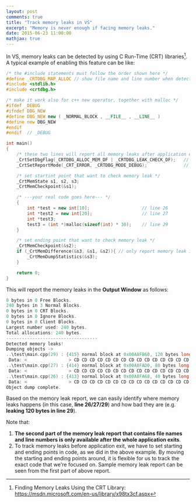 ```yaml
---
layout: post
comments: true
title: "Track memory leaks in VS"
excerpt: "Memory is never enough if facing memory leaks."
date: 2015-06-23 11:00:00
mathjax: true
---
```


In VS, memory leaks can be detected by using C Run-Time (CRT) libraries[^1]. A typical example of enabling this feature can be like:

```cpp
/* the #include statements must follow the order shown here */
#define _CRTDBG_MAP_ALLOC // show file name and line number when detecting leaked memory
#include <stdlib.h>
#include <crtdbg.h>

/* make it work also for c++ new operator, together with malloc */
#ifdef _DEBUG
#ifndef DBG_NEW
#define DBG_NEW new ( _NORMAL_BLOCK , __FILE__ , __LINE__ )
#define new DBG_NEW
#endif
#endif  // _DEBUG

int main()
{
	/* these two lines will report all memory leaks after application exits */
	_CrtSetDbgFlag(_CRTDBG_ALLOC_MEM_DF | _CRTDBG_LEAK_CHECK_DF);	// turn on leak checking flag
	_CrtSetReportMode(_CRT_ERROR, _CRTDBG_MODE_DEBUG);				// set report to the Output window

	/* set startint point that want to check memory leak */
	_CrtMemState s1, s2, s3;
	_CrtMemCheckpoint(&s1);

	/* ---your real code goes here--- */
	{
		int *test = new int[10];					// line 26
		int *test2 = new int[20];					// line 27
		int *test3;
		test3 = (int *)malloc(sizeof(int) * 30);	// line 29
	}

	/* set ending point that want to check memory leak */
	_CrtMemCheckpoint(&s2);
	if (_CrtMemDifference(&s3, &s1, &s2)){ // only report memory leak if happens indeed
		_CrtMemDumpStatistics(&s3);
	}

	return 0;
}
```

This will report the memory leaks in the **Output Window** as follows:

```cpp
0 bytes in 0 Free Blocks.
240 bytes in 3 Normal Blocks.
0 bytes in 0 CRT Blocks.
0 bytes in 0 Ignore Blocks.
0 bytes in 0 Client Blocks.
Largest number used: 240 bytes.
Total allocations: 240 bytes.
-----------------------------------
Detected memory leaks!
Dumping objects ->
..\test\main.cpp(29) : {415} normal block at 0x00A8FB60, 120 bytes long.
 Data: <                > CD CD CD CD CD CD CD CD CD CD CD CD CD CD CD CD
..\test\main.cpp(27) : {414} normal block at 0x00A8FAD0, 80 bytes long.
 Data: <                > CD CD CD CD CD CD CD CD CD CD CD CD CD CD CD CD
..\test\main.cpp(26) : {413} normal block at 0x00A8FA68, 40 bytes long.
 Data: <                > CD CD CD CD CD CD CD CD CD CD CD CD CD CD CD CD
Object dump complete.
```

Based on the memory leak report, we can easily identify where memory leaks happens (in this case, **line 26/27/29**) and how bad they are (e.g. **leaking 120 bytes in line 29**).

Note that:
1. **The second part of the memory leak report that contains file names and line numbers is only available after the whole application exits**.
2. To track memory leaks before application exit, we have to set starting and ending points in code, as we did in the above example. By moving the starting and ending points around, it is flexible for us to track the exact code that we're focused on. Sample memory leak report can be seen from the first part of above report.

[^1]: Finding Memory Leaks Using the CRT Library: https://msdn.microsoft.com/en-us/library/x98tx3cf.aspx
